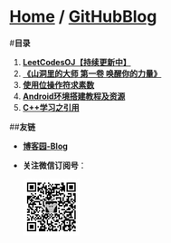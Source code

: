 [Home](http://bbxytl.github.io) / [**GitHubBlog**](https://github.com/bbxytl/bbxytl.github.com/tree/master/blog#home--githubblog)
=================

#**目录**
1. [**LeetCodesOJ【持续更新中】**](https://github.com/bbxytl/LeetCodesOJ/blob/master/README.md#githubblog--leetcodesoj)
2. [**《山洞里的大师 第一卷 唤醒你的力量》**](https://github.com/bbxytl/TheMasterInMountainCave#githubblog--themasterinmountaincave)
2. [**使用位操作符求素数**](https://github.com/bbxytl/Lean_Demos/tree/master/GetPrimes#githubblog) 
3. [**Android环境搭建教程及资源**](./pages/1_Android环境搭建教程及资源.md#githubblog-) 
4. [**C++学习之引用**](./pages/2_C++学习之引用.md#githubblog-)

##**友链**
- [**博客园-Blog**](http://www.cnblogs.com/lomper/)
- **关注微信订阅号**：

	![](./pages/images/qrcodes/qrcode_100.jpg)
